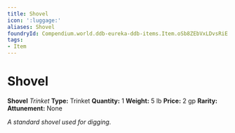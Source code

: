 ```yaml
---
title: Shovel
icon: ':luggage:'
aliases: Shovel
foundryId: Compendium.world.ddb-eureka-ddb-items.Item.oSb8ZEbVxLDvsRiE
tags:
- Item
---
```


# Shovel

**Shovel**
_Trinket_
**Type:** Trinket
**Quantity:** 1
**Weight:** 5 lb
**Price:** 2 gp
**Rarity:** 
**Attunement:** None

*A standard shovel used for digging.*